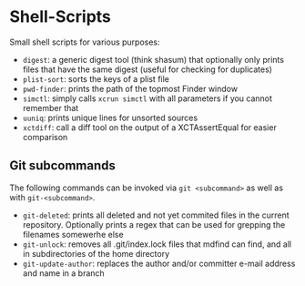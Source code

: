 # Shell-Scripts
Small shell scripts for various purposes:

* `digest`: a generic digest tool (think shasum) that optionally only prints files that have the same digest (useful for checking for duplicates)
* `plist-sort`: sorts the keys of a plist file
* `pwd-finder`: prints the path of the topmost Finder window
* `simctl`: simply calls `xcrun simctl` with all parameters if you cannot remember that
* `uuniq`: prints unique lines for unsorted sources
* `xctdiff`: call a diff tool on the output of a XCTAssertEqual for easier comparison

## Git subcommands

The following commands can be invoked via `git <subcommand>` as well as with `git-<subcommand>`.

* `git-deleted`: prints all deleted and not yet commited files in the current repository. Optionally prints a regex that can be used for grepping the filenames somewerhe else
* `git-unlock`: removes all .git/index.lock files that mdfind can find, and all in subdirectories of the home directory
* `git-update-author`: replaces the author and/or committer e-mail address and name in a branch